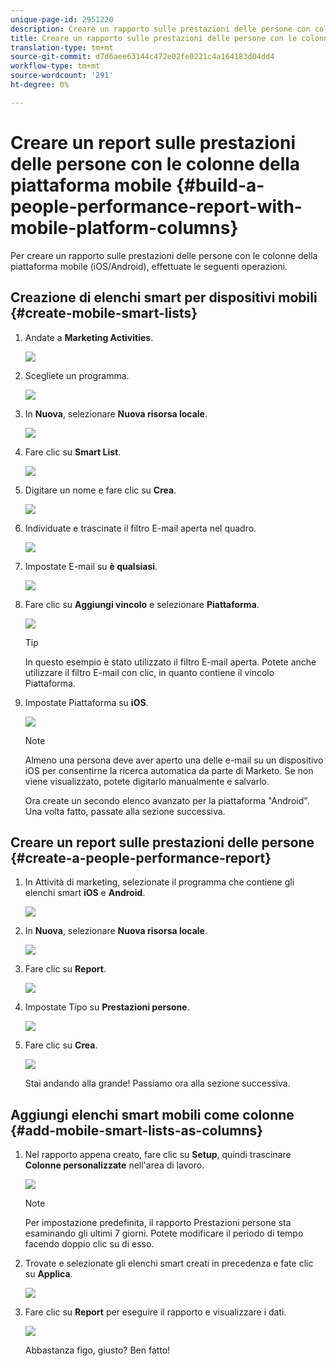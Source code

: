 ```yaml
---
unique-page-id: 2951220
description: Creare un rapporto sulle prestazioni delle persone con colonne della piattaforma mobile - Documenti Marketo - Documentazione del prodotto
title: Creare un rapporto sulle prestazioni delle persone con le colonne della piattaforma mobile
translation-type: tm+mt
source-git-commit: d7d6aee63144c472e02fe0221c4a164183d04dd4
workflow-type: tm+mt
source-wordcount: '291'
ht-degree: 0%

---
```



# Creare un report sulle prestazioni delle persone con le colonne della piattaforma mobile {#build-a-people-performance-report-with-mobile-platform-columns}

Per creare un rapporto sulle prestazioni delle persone con le colonne della piattaforma mobile (iOS/Android), effettuate le seguenti operazioni.

## Creazione di elenchi smart per dispositivi mobili {#create-mobile-smart-lists}

1. Andate a **Marketing Activities**.

   ![](assets/ma.png)

1. Scegliete un programma.

   ![](assets/two-1.png)

1. In **Nuova**, selezionare **Nuova risorsa locale**.

   ![](assets/three-1.png)

1. Fare clic su **Smart List**.

   ![](assets/four-1.png)

1. Digitare un nome e fare clic su **Crea**.

   ![](assets/five-1.png)

1. Individuate e trascinate il filtro E-mail aperta nel quadro.

   ![](assets/six-1.png)

1. Impostate E-mail su **è qualsiasi**.

   ![](assets/seven.png)

1. Fare clic su **Aggiungi vincolo** e selezionare **Piattaforma**.

   ![](assets/eight.png)

   >[!TIP]
   >
   >In questo esempio è stato utilizzato il filtro E-mail aperta. Potete anche utilizzare il filtro E-mail con clic, in quanto contiene il vincolo Piattaforma.

1. Impostate Piattaforma su **iOS**.

   ![](assets/nine.png)

   >[!NOTE]
   >
   >Almeno una persona deve aver aperto una delle e-mail su un dispositivo iOS per consentirne la ricerca automatica da parte di Marketo. Se non viene visualizzato, potete digitarlo manualmente e salvarlo.

   Ora create un secondo elenco avanzato per la piattaforma &quot;Android&quot;. Una volta fatto, passate alla sezione successiva.

## Creare un report sulle prestazioni delle persone {#create-a-people-performance-report}

1. In Attività di marketing, selezionate il programma che contiene gli elenchi smart **iOS** e **Android**.

   ![](assets/ten.png)

1. In **Nuova**, selezionare **Nuova risorsa locale**.

   ![](assets/eleven.png)

1. Fare clic su **Report**.

   ![](assets/twelve.png)

1. Impostate Tipo su **Prestazioni persone**.

   ![](assets/thirteen.png)

1. Fare clic su **Crea**.

   ![](assets/fourteen.png)

   Stai andando alla grande! Passiamo ora alla sezione successiva.

## Aggiungi elenchi smart mobili come colonne {#add-mobile-smart-lists-as-columns}

1. Nel rapporto appena creato, fare clic su **Setup**, quindi trascinare **Colonne personalizzate** nell&#39;area di lavoro.

   ![](assets/fifteen.png)

   >[!NOTE]
   >
   >Per impostazione predefinita, il rapporto Prestazioni persone sta esaminando gli ultimi 7 giorni. Potete modificare il periodo di tempo facendo doppio clic su di esso.

1. Trovate e selezionate gli elenchi smart creati in precedenza e fate clic su **Applica**.

   ![](assets/sixteen.png)

1. Fare clic su **Report** per eseguire il rapporto e visualizzare i dati.

   ![](assets/seventeen.png)

   Abbastanza figo, giusto? Ben fatto!

